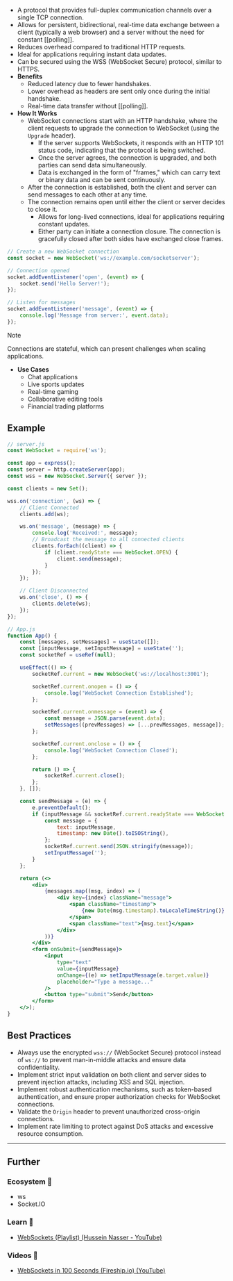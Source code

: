- A protocol that provides full-duplex communication channels over a single TCP connection.
- Allows for persistent, bidirectional, real-time data exchange between a client (typically a web browser) and a server without the need for constant [[polling]].
- Reduces overhead compared to traditional HTTP requests.
- Ideal for applications requiring instant data updates.
- Can be secured using the WSS (WebSocket Secure) protocol, similar to HTTPS.
- **Benefits**
    - Reduced latency due to fewer handshakes.
    - Lower overhead as headers are sent only once during the initial handshake.
    - Real-time data transfer without [[polling]].
-  **How It Works**
    - WebSocket connections start with an HTTP handshake, where the client requests to upgrade the connection to WebSocket (using the `Upgrade` header).
        - If the server supports WebSockets, it responds with an HTTP 101 status code, indicating that the protocol is being switched.
        - Once the server agrees, the connection is upgraded, and both parties can send data simultaneously. 
        - Data is exchanged in the form of "frames," which can carry text or binary data and can be sent continuously.
    - After the connection is established, both the client and server can send messages to each other at any time.
    - The connection remains open until either the client or server decides to close it.
        - Allows for long-lived connections, ideal for applications requiring constant updates.
        - Either party can initiate a connection closure. The connection is gracefully closed after both sides have exchanged close frames.

```javascript
// Create a new WebSocket connection
const socket = new WebSocket('ws://example.com/socketserver');

// Connection opened
socket.addEventListener('open', (event) => {
    socket.send('Hello Server!');
});

// Listen for messages
socket.addEventListener('message', (event) => {
    console.log('Message from server:', event.data);
});
```

> [!note]
> Connections are stateful, which can present challenges when scaling applications.

- **Use Cases**
    - Chat applications
    - Live sports updates
    - Real-time gaming
    - Collaborative editing tools
    - Financial trading platforms

## Example

```js
// server.js
const WebSocket = require('ws');

const app = express();
const server = http.createServer(app);
const wss = new WebSocket.Server({ server });

const clients = new Set();

wss.on('connection', (ws) => {
    // Client Connected
    clients.add(ws);

    ws.on('message', (message) => {
        console.log('Received:', message);
        // Broadcast the message to all connected clients
        clients.forEach((client) => {
            if (client.readyState === WebSocket.OPEN) {
                client.send(message);
            }
        });
    });

    // Client Disconnected
    ws.on('close', () => {
        clients.delete(ws);
    });
});
```

```jsx
// App.js
function App() {
    const [messages, setMessages] = useState([]);
    const [inputMessage, setInputMessage] = useState('');
    const socketRef = useRef(null);

    useEffect(() => {
        socketRef.current = new WebSocket('ws://localhost:3001');

        socketRef.current.onopen = () => {
            console.log('WebSocket Connection Established');
        };

        socketRef.current.onmessage = (event) => {
            const message = JSON.parse(event.data);
            setMessages((prevMessages) => [...prevMessages, message]);
        };

        socketRef.current.onclose = () => {
            console.log('WebSocket Connection Closed');
        };

        return () => {
            socketRef.current.close();
        };
    }, []);

    const sendMessage = (e) => {
        e.preventDefault();
        if (inputMessage && socketRef.current.readyState === WebSocket.OPEN) {
            const message = {
                text: inputMessage,
                timestamp: new Date().toISOString(),
            };
            socketRef.current.send(JSON.stringify(message));
            setInputMessage('');
        }
    };

    return (<>
        <div>
            {messages.map((msg, index) => (
                <div key={index} className="message">
                    <span className="timestamp">
                        {new Date(msg.timestamp).toLocaleTimeString()}
                    </span>
                    <span className="text">{msg.text}</span>
                </div>
            ))}
        </div>
        <form onSubmit={sendMessage}>
            <input
                type="text"
                value={inputMessage}
                onChange={(e) => setInputMessage(e.target.value)}
                placeholder="Type a message..."
            />
            <button type="submit">Send</button>
        </form>
    </>);
}
```

## Best Practices

- Always use the encrypted `wss://` (WebSocket Secure) protocol instead of `ws://` to prevent man-in-middle attacks and ensure data confidentiality.
- Implement strict input validation on both client and server sides to prevent injection attacks, including XSS and SQL injection.
- Implement robust authentication mechanisms, such as token-based authentication, and ensure proper authorization checks for WebSocket connections.
- Validate the `Origin` header to prevent unauthorized cross-origin connections.
- Implement rate limiting to protect against DoS attacks and excessive resource consumption.

---
## Further

### Ecosystem 🌳

- ws
- Socket.IO

### Learn 🧠

- [WebSockets (Playlist) (Hussein Nasser - YouTube)](https://www.youtube.com/playlist?list=PLQnljOFTspQUGjfGdg8UvL3D_K9ACL6Qh)

### Videos 🎥

- [WebSockets in 100 Seconds (Fireship.io) (YouTube)](https://www.youtube.com/watch?v=1BfCnjr_Vjg)